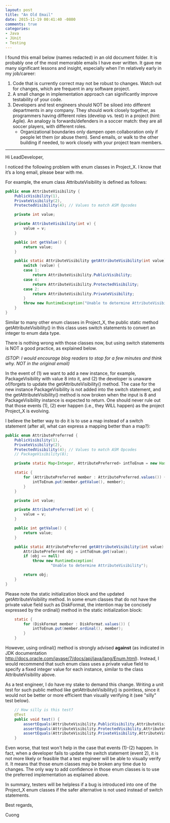 ```yaml
---
layout: post
title: "An Old Email"
date: 2015-11-19 00:41:40 -0800
comments: true
categories: 
- Java
- JUnit
- Testing
---
```


I found this email below (names redacted) in an old document folder. It is probably one of the most memorable emails I have ever written. It gave me many significant lessons and insight, especially when I'm relatively early in my job/career:

1. Code that is currently correct may not be robust to changes. Watch out for changes, which are frequent in any software project.
1. A small change in implementation approach can significantly improve testability of your code.
1. Developers and test engineers should NOT be siloed into different departments in any company. They should work closely together, as programmers having different roles (develop vs. test) in a project (hint: Agile). An analogy is forwards/defenders in a soccer match: they are all soccer players, with different roles.
   * Organizational boundaries only dampen open collaboration only if people let them (or abuse them). Send emails, or walk to the other building if needed, to work closely with your project team members.

***

Hi LeadDeveloper,

I noticed the following problem with enum classes in Project_X. I know that it’s a long email, please bear with me.

For example, the enum class AttributeVisibility is defined as follows:

``` java
public enum AttributeVisibility {
	PublicVisibility(1), 
	PrivateVisibility(2), 
	ProtectedVisibility(4); // Values to match ASM Opcodes

	private int value;

	private AttributeVisibility(int v) {
		value = v;
	}

	public int getValue() {
		return value;
	}

	public static AttributeVisibility getAttributeVisibility(int value) {
		switch (value) {
		case 1:
			return AttributeVisibility.PublicVisibility;
		case 4:
			return AttributeVisibility.ProtectedVisibility;
		case 2:
			return AttributeVisibility.PrivateVisibility;
		}
		throw new RuntimeException("Unable to determine AttributeVisibility");
	}
}
```

Similar to many other enum classes in Project_X, the public static method getAttributeVisibility() in this class uses switch statements to convert an integer to enum data type.

There is nothing wrong with those classes now, but using switch statements is NOT a good practice, as explained below. 

*(STOP: I would encourage blog readers to stop for a few minutes and think why. NOT in the original email)*

In the event of (1) we want to add a new instance, for example, PackageVisibility with value 8 into it, and (2) the developer is unaware of/forgets to update the getAttributeVisibility() method. The case for the new instance PackageVisibility is not added into the switch statement, and the getAttributeVisibility() method is now broken when the input is 8 and PackageVisibility instance is expected to return. One should never rule out that those events (1), (2) ever happen (i.e., they WILL happen) as the project Project_X is evolving.

I believe the better way to do it is to use a map instead of a switch statement (after all, what can express a mapping better than a map?):

``` java
public enum AttributePreferred {
	PublicVisibility(1), 
	PrivateVisibility(2), 
	ProtectedVisibility(4); // Values to match ASM Opcodes
	// PackageVisibility(8);

	private static Map<Integer, AttributePreferred> intToEnum = new HashMap<>();

	static {
		for (AttributePreferred member : AttributePreferred.values()) {
			intToEnum.put(member.getValue(), member);
		}
	}

	private int value;

	private AttributePreferred(int v) {
		value = v;
	}

	public int getValue() {
		return value;
	}

	public static AttributePreferred getAttributeVisibility(int value) {
		AttributePreferred obj = intToEnum.get(value);
		if (obj == null)
			throw new RuntimeException(
					"Unable to determine AttributeVisibility");

		return obj;
	}
}
```

Please note the static initialization block and the updated getAttributeVisibility method. In some enum classes that do not have the private value field such as DiskFormat, the intention may be concisely expressed by the ordinal() method in the static initialization block:

``` java DO NOT do this
	static {
		for (DiskFormat member : DiskFormat.values()) {
			intToEnum.put(member.ordinal(), member);
		}
	}
```

However, using ordinal() method is strongly advised **against** (as indicated in JDK documentation http://docs.oracle.com/javase/7/docs/api/java/lang/Enum.html). Instead, I would recommend that such enum class uses a private value field to specify a fixed integer value for each instance, similar to the class AttributeVisibility above.

As a test engineer, I do have my stake to demand this change. Writing a unit test for such public method like getAttributeVisibility() is pointless, since it would not be better or more efficient than visually verifying it (see "silly" test below).

``` java Silly unit test
	// How silly is this test?
	@Test
	public void test() {
		assertEquals(AttributeVisibility.PublicVisibility,AttributeVisibility.getAttributeVisibility(1));
		assertEquals(AttributeVisibility.ProtectedVisibility,AttributeVisibility.getAttributeVisibility(4));
		assertEquals(AttributeVisibility.PrivateVisibility,AttributeVisibility.getAttributeVisibility(2));
	}
```

Even worse, that test won't help in the case that events (1)-(2) happen. In fact, when a developer fails to update the switch statement (event 2), it is not more likely or feasible that a test engineer will be able to visually verify it. It means that those enum classes may be broken any time due to changes. The only way to add confidence in those enum classes is to use the preferred implementation as explained above.

In summary, testers will be helpless if a bug is introduced into one of the Project_X enum classes if the safer alternative is not used instead of switch statements.

Best regards,

Cuong